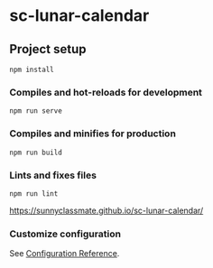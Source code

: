 # sc-lunar-calendar

## Project setup
```
npm install
```

### Compiles and hot-reloads for development
```
npm run serve
```

### Compiles and minifies for production
```
npm run build
```

### Lints and fixes files
```
npm run lint
```

https://sunnyclassmate.github.io/sc-lunar-calendar/

### Customize configuration
See [Configuration Reference](https://cli.vuejs.org/config/).

